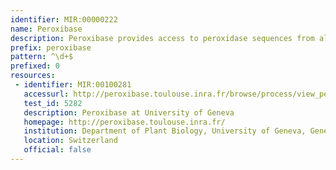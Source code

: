 ```yaml
---
identifier: MIR:00000222
name: Peroxibase
description: Peroxibase provides access to peroxidase sequences from all kingdoms of life, and provides a series of bioinformatics tools and facilities suitable for analysing these sequences.
prefix: peroxibase
pattern: ^\d+$
prefixed: 0
resources:
 - identifier: MIR:00100281
   accessurl: http://peroxibase.toulouse.inra.fr/browse/process/view_perox.php?id=${id}
   test_id: 5282
   description: Peroxibase at University of Geneva
   homepage: http://peroxibase.toulouse.inra.fr/
   institution: Department of Plant Biology, University of Geneva, Geneva
   location: Switzerland
   official: false
---
```


